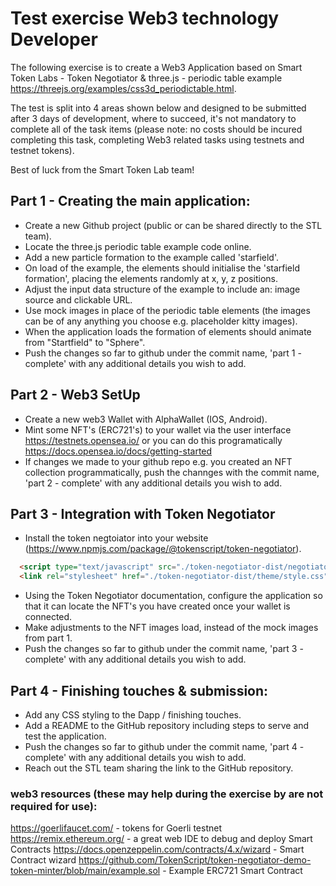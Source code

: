# Test exercise Web3 technology Developer

The following exercise is to create a Web3 Application based on Smart Token Labs - Token Negotiator & three.js - periodic table example https://threejs.org/examples/css3d_periodictable.html. 

The test is split into 4 areas shown below and designed to be submitted after 3 days of development, where to succeed, it's not mandatory to complete all of the task items (please note: no costs should be incured completing this task, completing Web3 related tasks using testnets and testnet tokens).

Best of luck from the Smart Token Lab team! 

## Part 1 - Creating the main application:

- Create a new Github project (public or can be shared directly to the STL team).
- Locate the three.js periodic table example code online.
- Add a new particle formation to the example called 'starfield'.
- On load of the example, the elements should initialise the 'starfield formation', placing the elements randomly at x, y, z positions.
- Adjust the input data structure of the example to include an: image source and clickable URL.
- Use mock images in place of the periodic table elements (the images can be of any anything you choose e.g. placeholder kitty images).
- When the application loads the formation of elements should animate from "Startfield" to "Sphere".
- Push the changes so far to github under the commit name, 'part 1 - complete' with any additional details you wish to add.

## Part 2 - Web3 SetUp

- Create a new web3 Wallet with AlphaWallet (IOS, Android).
- Mint some NFT's (ERC721's) to your wallet via the user interface https://testnets.opensea.io/ or you can do this programatically https://docs.opensea.io/docs/getting-started 
- If changes we made to your github repo e.g. you created an NFT collection programmatically, push the channges with the commit name, 'part 2 - complete' with any additional details you wish to add.

## Part 3 - Integration with Token Negotiator

- Install the token negtoiator into your website (https://www.npmjs.com/package/@tokenscript/token-negotiator).

````html 
  <script type="text/javascript" src="./token-negotiator-dist/negotiator.js"></script>
  <link rel="stylesheet" href="./token-negotiator-dist/theme/style.css" />
````

- Using the Token Negotiator documentation, configure the application so that it can locate the NFT's you have created once your wallet is connected.
- Make adjustments to the NFT images load, instead of the mock images from part 1.
- Push the changes so far to github under the commit name, 'part 3 - complete' with any additional details you wish to add.

## Part 4 - Finishing touches & submission:

- Add any CSS styling to the Dapp / finishing touches.
- Add a README to the GitHub repository including steps to serve and test the application.
- Push the changes so far to github under the commit name, 'part 4 - complete' with any additional details you wish to add.
- Reach out the STL team sharing the link to the GitHub repository.

### web3 resources (these may help during the exercise by are not required for use):

https://goerlifaucet.com/ - tokens for Goerli testnet
https://remix.ethereum.org/ - a great web IDE to debug and deploy Smart Contracts 
https://docs.openzeppelin.com/contracts/4.x/wizard - Smart Contract wizard
https://github.com/TokenScript/token-negotiator-demo-token-minter/blob/main/example.sol - Example ERC721 Smart Contract



